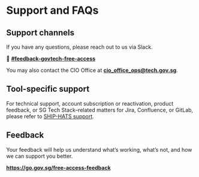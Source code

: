  # Support and FAQs

 ## Support channels

If you have any questions, please reach out to us via Slack.

💬 <a href="https://govtech.enterprise.slack.com/archives/C07UF60HY9Y"><b>#feedback-govtech-free-access</b></a>

You may also contact the CIO Office at **cio_office_ops@tech.gov.sg**.  

## Tool-specific support  

For technical support, account subscription or reactivation, product feedback, or SG Tech Stack–related matters for Jira, Confluence, or GitLab, please refer to [SHIP-HATS support](https://docs.developer.tech.gov.sg/docs/ship-hats-docs/support/raise-service-request).  

## Feedback

Your feedback will help us understand what’s working, what’s not, and how we can support you better. 

**https://go.gov.sg/free-access-feedback**
